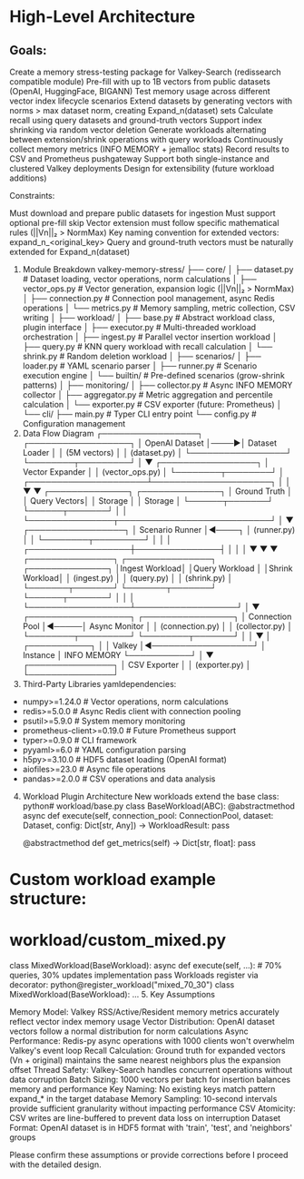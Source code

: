# High-Level Architecture 

## Goals:

Create a memory stress-testing package for Valkey-Search (redissearch compatible module)
Pre-fill with up to 1B vectors from public datasets (OpenAI, HuggingFace, BIGANN)
Test memory usage across different vector index lifecycle scenarios
Extend datasets by generating vectors with norms > max dataset norm, creating Expand_n(dataset) sets
Calculate recall using query datasets and ground-truth vectors
Support index shrinking via random vector deletion
Generate workloads alternating between extension/shrink operations with query workloads
Continuously collect memory metrics (INFO MEMORY + jemalloc stats)
Record results to CSV and Prometheus pushgateway
Support both single-instance and clustered Valkey deployments
Design for extensibility (future workload additions)

Constraints:

Must download and prepare public datasets for ingestion
Must support optional pre-fill skip
Vector extension must follow specific mathematical rules (||Vn||₂ > NormMax)
Key naming convention for extended vectors: expand_n_<original_key>
Query and ground-truth vectors must be naturally extended for Expand_n(dataset)


1. Module Breakdown
valkey-memory-stress/
├── core/
│   ├── dataset.py          # Dataset loading, vector operations, norm calculations
│   ├── vector_ops.py       # Vector generation, expansion logic (||Vn||₂ > NormMax)
│   ├── connection.py       # Connection pool management, async Redis operations
│   └── metrics.py          # Memory sampling, metric collection, CSV writing
│
├── workload/
│   ├── base.py            # Abstract workload class, plugin interface
│   ├── executor.py        # Multi-threaded workload orchestration
│   ├── ingest.py          # Parallel vector insertion workload
│   ├── query.py           # KNN query workload with recall calculation
│   └── shrink.py          # Random deletion workload
│
├── scenarios/
│   ├── loader.py          # YAML scenario parser
│   ├── runner.py          # Scenario execution engine
│   └── builtin/           # Pre-defined scenarios (grow-shrink patterns)
│
├── monitoring/
│   ├── collector.py       # Async INFO MEMORY collector
│   ├── aggregator.py      # Metric aggregation and percentile calculation
│   └── exporter.py        # CSV exporter (future: Prometheus)
│
└── cli/
    ├── main.py            # Typer CLI entry point
    └── config.py          # Configuration management
2. Data Flow Diagram
┌─────────────────┐     ┌──────────────────┐
│ OpenAI Dataset  │────▶│ Dataset Loader   │
│   (5M vectors)  │     │ (dataset.py)     │
└─────────────────┘     └────────┬─────────┘
                                 │
                                 ▼
                        ┌─────────────────┐
                        │ Vector Expander │
                        │ (vector_ops.py) │
                        └────────┬────────┘
                                 │
           ┌─────────────────────┴─────────────────────┐
           │                                           │
           ▼                                           ▼
    ┌──────────────┐                           ┌──────────────┐
    │ Ground Truth │                           │ Query Vectors│
    │   Storage    │                           │   Storage    │
    └──────┬───────┘                           └──────┬───────┘
           │                                           │
           └───────────────┬───────────────────────────┘
                           │
                           ▼
                  ┌─────────────────┐
                  │ Scenario Runner  │◀────┐
                  │  (runner.py)     │     │
                  └────────┬─────────┘     │
                           │               │
        ┌──────────────────┼───────────────┤
        │                  │               │
        ▼                  ▼               ▼
┌───────────────┐  ┌───────────────┐  ┌──────────────┐
│Ingest Workload│  │Query Workload │  │Shrink Workload│
│ (ingest.py)   │  │ (query.py)    │  │ (shrink.py)  │
└───────┬───────┘  └───────┬───────┘  └──────┬───────┘
        │                  │                  │
        └──────────────────┴──────────────────┘
                           │
                           ▼
                 ┌──────────────────┐      ┌────────────────┐
                 │ Connection Pool  │◀─────│ Async Monitor  │
                 │ (connection.py)  │      │ (collector.py) │
                 └────────┬─────────┘      └────────┬───────┘
                          │                         │
                          ▼                         │
                    ┌───────────┐                   │
                    │  Valkey   │◀──────────────────┘
                    │  Instance │     INFO MEMORY
                    └───────────┘
                          │
                          ▼
                  ┌───────────────┐
                  │ CSV Exporter  │
                  │ (exporter.py) │
                  └───────────────┘
3. Third-Party Libraries
yamldependencies:
  - numpy>=1.24.0          # Vector operations, norm calculations
  - redis>=5.0.0           # Async Redis client with connection pooling
  - psutil>=5.9.0          # System memory monitoring
  - prometheus-client>=0.19.0  # Future Prometheus support
  - typer>=0.9.0           # CLI framework
  - pyyaml>=6.0            # YAML configuration parsing
  - h5py>=3.10.0           # HDF5 dataset loading (OpenAI format)
  - aiofiles>=23.0         # Async file operations
  - pandas>=2.0.0          # CSV operations and data analysis
4. Workload Plugin Architecture
New workloads extend the base class:
python# workload/base.py
class BaseWorkload(ABC):
    @abstractmethod
    async def execute(self, 
                     connection_pool: ConnectionPool,
                     dataset: Dataset,
                     config: Dict[str, Any]) -> WorkloadResult:
        pass
    
    @abstractmethod
    def get_metrics(self) -> Dict[str, float]:
        pass

# Custom workload example structure:
# workload/custom_mixed.py
class MixedWorkload(BaseWorkload):
    async def execute(self, ...):
        # 70% queries, 30% updates implementation
        pass
Workloads register via decorator:
python@register_workload("mixed_70_30")
class MixedWorkload(BaseWorkload):
    ...
5. Key Assumptions

Memory Model: Valkey RSS/Active/Resident memory metrics accurately reflect vector index memory usage
Vector Distribution: OpenAI dataset vectors follow a normal distribution for norm calculations
Async Performance: Redis-py async operations with 1000 clients won't overwhelm Valkey's event loop
Recall Calculation: Ground truth for expanded vectors (Vn + original) maintains the same nearest neighbors plus the expansion offset
Thread Safety: Valkey-Search handles concurrent operations without data corruption
Batch Sizing: 1000 vectors per batch for insertion balances memory and performance
Key Naming: No existing keys match pattern expand_* in the target database
Memory Sampling: 10-second intervals provide sufficient granularity without impacting performance
CSV Atomicity: CSV writes are line-buffered to prevent data loss on interruption
Dataset Format: OpenAI dataset is in HDF5 format with 'train', 'test', and 'neighbors' groups

Please confirm these assumptions or provide corrections before I proceed with the detailed design.